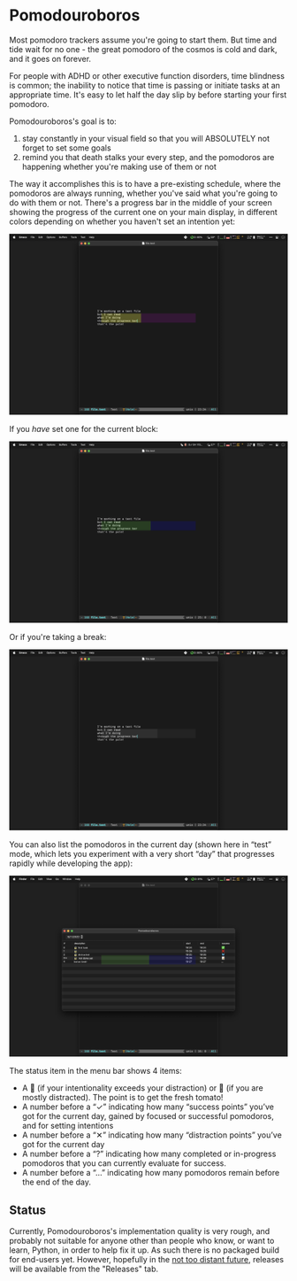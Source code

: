 # Pomodouroboros

Most pomodoro trackers assume you're going to start them. But time and tide
wait for no one - the great pomodoro of the cosmos is cold and dark, and it
goes on forever.

For people with ADHD or other executive function disorders, time blindness is
common; the inability to notice that time is passing or initiate tasks at an
appropriate time.  It's easy to let half the day slip by before starting your
first pomodoro.

Pomodouroboros's goal is to:

1. stay constantly in your visual field so that you will ABSOLUTELY not forget
   to set some goals
2. remind you that death stalks your every step, and the pomodoros are
   happening whether you're making use of them or not

The way it accomplishes this is to have a pre-existing schedule, where the
pomodoros are always running, whether you've said what you're going to do with
them or not.  There's a progress bar in the middle of your screen showing the
progress of the current one on your main display, in different colors depending
on whether you haven't set an intention yet:

![](./screenshots/intention-not-set.png)

If you *have* set one for the current block:

![](./screenshots/intention-set-progress.png)

Or if you're taking a break:

![](./screenshots/break.png)

You can also list the pomodoros in the current day (shown here in “test” mode,
which lets you experiment with a very short “day” that progresses rapidly while
developing the app):

![](./screenshots/pomodoro-list-view.png)

The status item in the menu bar shows 4 items:

- A 🍅 (if your intentionality exceeds your distraction) or 🥫 (if you are
  mostly distracted).  The point is to get the fresh tomato!
- A number before a “✓” indicating how many “success points” you’ve got for the
  current day, gained by focused or successful pomodoros, and for setting
  intentions
- A number before a “✕” indicating how many “distraction points” you’ve got for
  the current day
- A number before a “?” indicating how many completed or in-progress pomodoros
  that you can currently evaluate for success.
- A number before a “…” indicating how many pomodoros remain before the end of
  the day.

## Status

Currently, Pomodouroboros's implementation quality is very rough, and probably
not suitable for anyone other than people who know, or want to learn, Python,
in order to help fix it up.  As such there is no packaged build for end-users
yet.  However, hopefully in the [not too distant
future](https://github.com/glyph/Pomodouroboros/issues/21), releases will be
available from the "Releases" tab.
